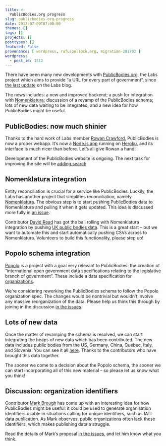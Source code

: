 ```yaml
---
title: >-
  PublicBodies.org progress
slug: publicbodies-org-progress
date: 2013-07-09T07:00:00
themes: []
tags: []
projects: []
posttypes: []
featured: False
provenance: [ wordpress, rufuspollock.org, migration-201703 ]
wordpress:
  - post_id: 1312
---
```


<p>There have been many new developments with <a href="http://publicbodies.org/">PublicBodies.org</a>, the Labs project which aims to provide “a URL for every part of government”, since <a href="http://okfnlabs.org/blog/2013/05/01/publicbodies.org-an-update.html">the last update</a> on the Labs blog.</p>

<p>The news includes: a new and improved backend; a push for integration with <a href="http://nomenklatura.okfnlabs.org/">Nomenklatura</a>; discussion of a revamp of the PublicBodies schema; lots of new data waiting to be integrated; and a new idea for how PublicBodies might be useful.</p>

<h2 id="publicbodies-now-much-shinier">PublicBodies: now much shinier</h2>

<p>Thanks to the hard work of Labs member <a href="http://okfnlabs.org/members/wombleton/">Rowan Crawford</a>, PublicBodies is now a proper webapp. It’s now a <a href="https://github.com/okfn/publicbodies">Node.js app</a> running on <a href="https://www.heroku.com/">Heroku</a>, and its interface is much nicer than before. Let’s all give Rowan a hand!</p>

<p>Development of the PublicBodies website is ongoing. The next task for improving the site will be <a href="https://github.com/okfn/publicbodies/issues/3">adding search</a>.</p>

<h2 id="nomenklatura-integration">Nomenklatura integration</h2>

<p>Entity reconciliation is crucial for a service like PublicBodies. Luckily, the Labs has another project that simplifies reconciliation, namely <a href="http://nomenklatura.okfnlabs.org/">Nomenklatura</a>. The obvious step is to start pushing PublicBodies data to Nomenklatura and pulling it when it gets updated. This idea is discussed more fully in <a href="https://github.com/okfn/publicbodies/issues/2">an issue</a>.</p>

<p>Contributor <a href="https://github.com/davidread">David Read</a> has got the ball rolling with Nomenklatura integration by pushing <a href="http://nomenklatura.okfnlabs.org/uk-public-bodies">UK public bodies data</a>. This is a great start – but we want to automate this and start automatically pushing CSVs across to Nomenklatura. Volunteers to build this functionality, please step up!</p>

<h2 id="popolo-schema-integration">Popolo schema integration</h2>

<p><a href="http://popoloproject.com/">Popolo</a> is a project with a goal very relevant to PublicBodies: the creation of “international open government data specifications relating to the legislative branch of government”. These include a data specification for <a href="http://popoloproject.com/specs/organization.html">organizations</a>.</p>

<p>We’re considering reworking the PublicBodies schema to follow the Popolo organization spec. The changes would be nontrivial but wouldn’t involve any massive reorganization of the data. Please help us think this through by joining in the discussion <a href="https://github.com/okfn/publicbodies/issues/29">in the issues</a>.</p>

<h2 id="lots-of-new-data">Lots of new data</h2>

<p>Once the matter of revamping the schema is resolved, we can start integrating the heaps of new data which has been contributed. The new data includes public bodies from the US, Germany, China, Quebec, Italy, and Slovenia. You can see it all <a href="https://github.com/okfn/publicbodies/issues?direction=desc&amp;labels=Data&amp;page=1&amp;sort=updated&amp;state=open">here</a>. Thanks to the contributors who have brought this data together.</p>

<p>The sooner we come to a decision about the Popolo schema, the sooner we can start incorporating all of this new material – so please let us know what you think!</p>

<h2 id="discussion-organization-identifiers">Discussion: organization identifiers</h2>

<p>Contributor <a href="https://github.com/markbrough">Mark Brough</a> has come up with an interesting idea for how PublicBodies might be useful: it could be used to generate organisation identifiers usable in situations calling for unique identifiers, such as IATI data publication. As Mark observes, public organizations often lack these identifiers, which makes publishing data a struggle.</p>

<p>Read the details of Mark’s proposal <a href="https://github.com/okfn/publicbodies/issues/41">in the issues</a>, and let him know what you think.</p>



